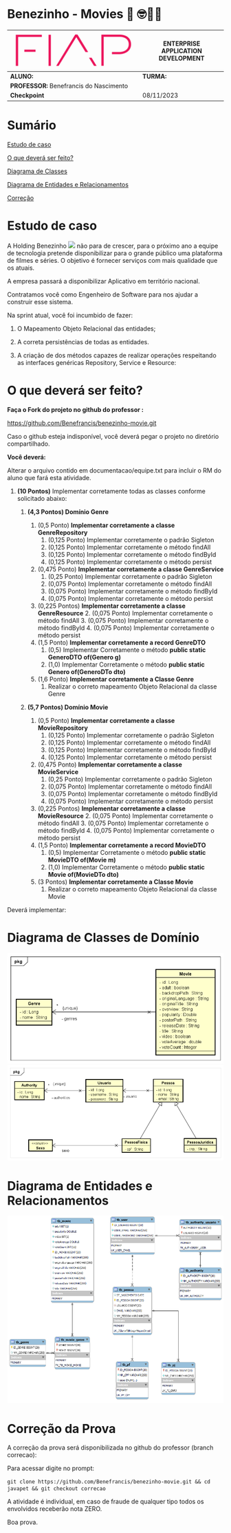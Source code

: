 # Benezinho - Movies 🍿 🤓👍🏾


| ![](documentacao/fiap.jpg)               | **ENTERPRISE APPLICATION DEVELOPMENT** |
|------------------------------------------|----------------------------------------|
| **ALUNO:**                               | **TURMA:**                             |
| **PROFESSOR:** Benefrancis do Nascimento |                                        |
| **Checkpoint**                           | 08/11/2023                             |

# Sumário


[Estudo de caso ](#_Estudo_de_caso)

[O que deverá ser feito? ](#_O_que_devera_ser_feito)

[Diagrama de Classes ](#_Diagrama_de_Classes)

[Diagrama de Entidades e Relacionamentos ](#_DER)

[Correção ](#_Correcao)

<a id="_Estudo_de_caso"></a>

# Estudo de caso


A Holding Benezinho ![](RackMultipart20230510-1-eptqiz_html_5188b812c34f88e5.png) não para de crescer, para o próximo ano a equipe de tecnologia pretende disponibilizar para o grande público uma plataforma de filmes e séries. O objetivo é fornecer serviços com mais qualidade que os atuais.

A empresa passará a disponibilizar Aplicativo em território nacional.

Contratamos você como Engenheiro de Software para nos ajudar a construir esse sistema.

Na sprint atual, você foi incumbido de fazer:

1. O Mapeamento Objeto Relacional das entidades;

2. A correta persistências de todas as entidades.

4. A criação de dos métodos capazes de realizar operações respeitando as interfaces genéricas Repository, Service e Resource:


<a id="_O_que_devera_ser_feito"></a>

# O que deverá ser feito?


**Faça o Fork do projeto no github do professor :**

https://github.com/Benefrancis/benezinho-movie.git

Caso o github esteja indisponível, você deverá pegar o projeto no diretório compartilhado.

**Você deverá:**

Alterar o arquivo contido em documentacao/equipe.txt para incluir o RM do aluno que fará esta atividade.


1. **(10 Pontos)** Implementar corretamente todas as classes conforme solicitado abaixo:


   1. **(4,3 Pontos) Domínio Genre**
       1. (0,5 Ponto) **Implementar corretamente a classe GenreRepository**
          1. (0,125 Ponto) Implementar corretamente o padrão Sigleton
          2. (0,125 Ponto) Implementar corretamente o método findAll
          3. (0,125 Ponto) Implementar corretamente o método findById
          4. (0,125 Ponto) Implementar corretamente o método persist
       2. (0,475 Ponto)  **Implementar corretamente a classe GenreService**
          1. (0,25 Ponto) Implementar corretamente o padrão Sigleton
          2. (0,075 Ponto) Implementar corretamente o método findAll
          3. (0,075 Ponto) Implementar corretamente o método findById
          4. (0,075 Ponto) Implementar corretamente o método persist
       3. (0,225 Pontos) **Implementar corretamente a classe GenreResource**
          2. (0,075 Ponto) Implementar corretamente o método findAll
          3. (0,075 Ponto) Implementar corretamente o método findById
          4. (0,075 Ponto) Implementar corretamente o método persist
       4. (1,5 Ponto) **Implementar corretamente a record GenreDTO**
          1. (0,5) Implementar Corretamente o método **public static GeneroDTO of(Genero g)**
          2. (1,0) Implementar Corretamente o método **public static Genero of(GeneroDTo dto)**
      5. (1,6 Ponto) **Implementar corretamente a Classe Genre**
         1. Realizar o correto mapeamento Objeto Relacional da classe Genre



   2. **(5,7 Pontos) Domínio Movie**
      1. (0,5 Ponto) **Implementar corretamente a classe MovieRepository**
         1. (0,125 Ponto) Implementar corretamente o padrão Sigleton
         2. (0,125 Ponto) Implementar corretamente o método findAll
         3. (0,125 Ponto) Implementar corretamente o método findById
         4. (0,125 Ponto) Implementar corretamente o método persist
      2. (0,475 Ponto)  **Implementar corretamente a classe MovieService**
         1. (0,25 Ponto) Implementar corretamente o padrão Sigleton
         2. (0,075 Ponto) Implementar corretamente o método findAll
         3. (0,075 Ponto) Implementar corretamente o método findById
         4. (0,075 Ponto) Implementar corretamente o método persist
      3. (0,225 Pontos) **Implementar corretamente a classe MovieResource**
         2. (0,075 Ponto) Implementar corretamente o método findAll
         3. (0,075 Ponto) Implementar corretamente o método findById
         4. (0,075 Ponto) Implementar corretamente o método persist
      4. (1,5 Ponto) **Implementar corretamente a record MovieDTO**
         1. (0,5) Implementar Corretamente o método **public static MovieDTO of(Movie m)**
         2. (1,0) Implementar Corretamente o método **public static Movie of(MovieDTo dto)**
      5. (3 Pontos) **Implementar corretamente a Classe Movie**
         1. Realizar o correto mapeamento Objeto Relacional da classe Movie 


Deverá implementar:


<a id="_Diagrama_de_Classes"></a>

# Diagrama de Classes de Domínio

<img src="documentacao/DIAGRAMAS/Movie.png">

<img src="documentacao/DIAGRAMAS/Security.png">

<a id="_DER"></a>

# Diagrama de Entidades e Relacionamentos

<img src="documentacao/DIAGRAMAS/der.png">


<a id="_Correcao"></a>

# Correção da Prova

A correção da prova será disponibilizada no github do professor (branch correcao):

Para acessar digite no prompt:

```shell
git clone https://github.com/Benefrancis/benezinho-movie.git && cd javapet && git checkout correcao
```

A atividade é individual, em caso de fraude de qualquer tipo todos os envolvidos receberão nota ZERO.

Boa prova.

